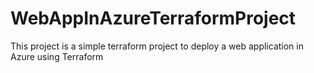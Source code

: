 # WebAppInAzureTerraformProject
This project is a simple terraform project to deploy a web application in Azure using Terraform
